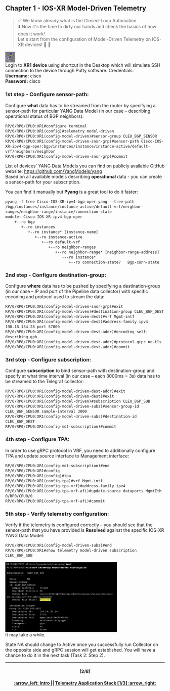 ## Chapter 1 - IOS-XR Model-Driven Telemetry

> :white_check_mark: We know already what is the Closed-Loop Automation.  
> :arrow_down: Now it's the time to dirty our hands and check the basics of how does it work! <br>
> Let's start from the configuration of Model-Driven Telemetry on IOS-XR devices! :clap: :muscle: 

<img align="center" width=6% src="/readme/XR.png"></img>  
Login to **XR1 device** using shortcut in the Desktop which will simulate SSH connection to the device through Putty software. Credentials:  
**Username:** cisco  
**Password:** cisco 

### 1st step - Configure sensor-path:
Configure **what** data has to be streamed from the router by specifying a sensor-path for particular YANG Data Model (in our case – describing operational status of BGP neighbors):
```
RP/0/RP0/CPU0:XR1#configure terminal 
RP/0/RP0/CPU0:XR1(config)#telemetry model-driven
RP/0/RP0/CPU0:XR1(config-model-driven)#sensor-group CLEU_BGP_SENSOR
RP/0/RP0/CPU0:XR1(config-model-driven-snsr-grp)#sensor-path Cisco-IOS-XR-ipv4-bgp-oper:bgp/instances/instance/instance-active/default-vrf/neighbors/neighbor
RP/0/RP0/CPU0:XR1(config-model-driven-snsr-grp)#commit
```  
List of devices' YANG Data Models you can find on publicly available GitHub website: https://github.com/YangModels/yang  
Based on all available models describing **operational** data - you can create a sensor-path for your subscription.  

You can find it manually but **Pyang** is a great tool to do it faster:  
```
pyang -f tree Cisco-IOS-XR-ipv4-bgp-oper.yang --tree-path /bgp/instances/instance/instance-active/default-vrf/neighbor-ranges/neighbor-range/instance/connection-state
module: Cisco-IOS-XR-ipv4-bgp-oper
    +--ro bgp
       +--ro instances
          +--ro instance* [instance-name]
             +--ro instance-active
                +--ro default-vrf
                   +--ro neighbor-ranges
                      +--ro neighbor-range* [neighbor-range-address]
                         +--ro instance*
                            +--ro connection-state?   Bgp-conn-state
```

### 2nd step - Configure destination-group:
Configure **where** data has to be pushed by specifying a destination-group (in our 
case – IP and port of the Pipeline data collector) with specific encoding and protocol used to stream the data:

```
RP/0/RP0/CPU0:XR1(config-model-driven-snsr-grp)#exit
RP/0/RP0/CPU0:XR1(config-model-driven)#destination-group CLEU_BGP_DEST
RP/0/RP0/CPU0:XR1(config-model-driven-dest)#vrf Mgmt-intf
RP/0/RP0/CPU0:XR1(config-model-driven-dest)#address-family ipv4 198.18.134.28 port 57000
RP/0/RP0/CPU0:XR1(config-model-driven-dest-addr)#encoding self-describing-gpb
RP/0/RP0/CPU0:XR1(config-model-driven-dest-addr)#protocol grpc no-tls
RP/0/RP0/CPU0:XR1(config-model-driven-dest-addr)#commit
```

### 3rd step - Configure subscription:
Configure **subscription** to bind sensor-path with destination-group and specify at what time interval (in our case – each 3000ms = 3s) data has to be streamed to the Telegraf collector: 
```
RP/0/RP0/CPU0:XR1(config-model-driven-dest-addr)#exit
RP/0/RP0/CPU0:XR1(config-model-driven-dest)#exit
RP/0/RP0/CPU0:XR1(config-model-driven)#subscription CLEU_BGP_SUB
RP/0/RP0/CPU0:XR1(config-model-driven-subs)#sensor-group-id CLEU_BGP_SENSOR sample-interval 3000
RP/0/RP0/CPU0:XR1(config-model-driven-subs)#destination-id CLEU_BGP_DEST
RP/0/RP0/CPU0:XR1(config-mdt-subscription)#commit
```

### 4th step - Configure TPA:
In order to use gRPC protocol in VRF, you need to additionally configure TPA and update source interface to Management interface:  
```
RP/0/RP0/CPU0:XR1(config-mdt-subscription)#end
RP/0/RP0/CPU0:XR1#config
RP/0/RP0/CPU0:XR1(config)#tpa
RP/0/RP0/CPU0:XR1(config-tpa)#vrf Mgmt-intf
RP/0/RP0/CPU0:XR1(config-tpa-vrf)#address-family ipv4
RP/0/RP0/CPU0:XR1(config-tpa-vrf-afi)#update-source dataports MgmtEth 0/RP0/CPU0/0
RP/0/RP0/CPU0:XR1(config-tpa-vrf-afi)#commit
```

### 5th step - Verify telemetry configuration:
Verify if the telemetry is configured correctly – you should see that the sensor-path that you have provided is **Resolved** against the specific IOS-XR YANG Data Model:
```
RP/0/RP0/CPU0:XR1(config-model-driven-subs)#end
RP/0/RP0/CPU0:XR1#show telemetry model-driven subscription CLEU_BGP_SUB
```
<img align="center" width=70% src="/readme/3.png"></img>  
It may take a while.

State NA should change to Active once you successfully run Collector on the opposite side and gRPC session will get established. You will have a chance to do it in the next task (Task 2: Step 2).  

---
<h4 align="center">[2/8]</h4>
<h4 align="center"> <a href="../README.md"> :arrow_left: Intro </a> || <a href="/readme/2.md"> Telemetry Application Stack [1/3] :arrow_right: </a> </h4>

